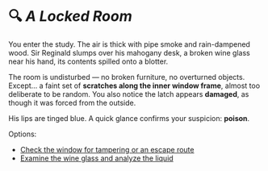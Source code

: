 # 🔍 *A Locked Room*

You enter the study. The air is thick with pipe smoke and rain-dampened wood. Sir Reginald slumps over his mahogany desk, a broken wine glass near his hand, its contents spilled onto a blotter.

The room is undisturbed — no broken furniture, no overturned objects. Except… a faint set of **scratches along the inner window frame**, almost too deliberate to be random. You also notice the latch appears **damaged**, as though it was forced from the outside.

His lips are tinged blue. A quick glance confirms your suspicion: **poison**.

Options:

* [Check the window for tampering or an escape route](scene-window.md)
* [Examine the wine glass and analyze the liquid](scene-wine.md)

